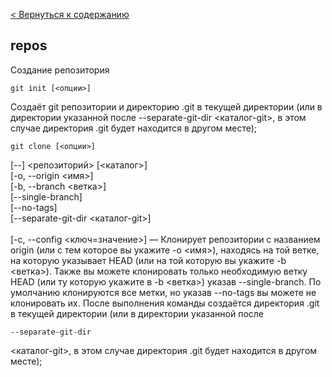 [< Вернуться к содержанию](./readme.md)

## repos
Создание репозитория
```
git init [<опции>]
``` 
 Создаёт git репозитории и директорию .git в текущей директории (или в директории указанной после 
 --separate-git-dir <каталог-git>, в этом случае директория .git будет находится в другом месте);

```
git clone [<опции>] 
```

[--] <репозиторий> [<каталог>] </br>
[-o, --origin <имя>] </br>
[-b, --branch <ветка>] </br>
[--single-branch]</br>
 [--no-tags] </br>
 [--separate-git-dir <каталог-git>]</br></br>
  [-c, --config <ключ=значение>] — Клонирует репозитории с названием origin (или с тем которое вы укажите -o <имя>), находясь на той ветке, на которую указывает HEAD (или на той которую вы укажите -b <ветка>). Также вы можете клонировать только необходимую ветку HEAD (или ту которую укажите в -b <ветка>) указав --single-branch. По умолчанию клонируются все метки, но указав --no-tags вы можете не клонировать их. После выполнения команды создаётся директория .git в текущей директории (или в директории указанной после 
  ```
  --separate-git-dir 
  ```
  <каталог-git>, в этом случае директория .git будет находится в другом месте);